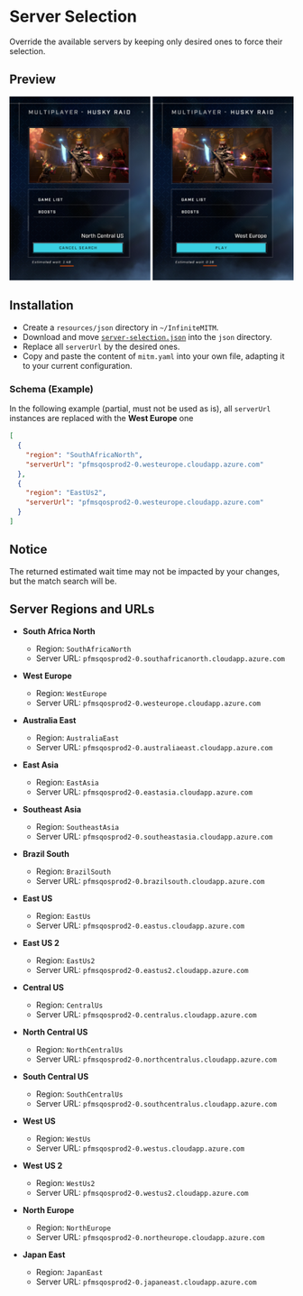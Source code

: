 # Server Selection

Override the available servers by keeping only desired ones to force their selection.

## Preview

<p align="center">
    <img alt="InfiniteMITM - Server Selection" title="InfiniteMITM - Server Selection" src="./preview.png?v=1" width="920" />
</p>

## Installation

-   Create a `resources/json` directory in `~/InfiniteMITM`.
-   Download and move [`server-selection.json`](./resources/json/server-selection.json) into the `json` directory.
-   Replace all `serverUrl` by the desired ones.
-   Copy and paste the content of `mitm.yaml` into your own file, adapting it to your current configuration.

### Schema (Example)

In the following example (partial, must not be used as is), all `serverUrl` instances are replaced with the **West Europe** one

```json
[
  {
    "region": "SouthAfricaNorth",
    "serverUrl": "pfmsqosprod2-0.westeurope.cloudapp.azure.com"
  },
  {
    "region": "EastUs2",
    "serverUrl": "pfmsqosprod2-0.westeurope.cloudapp.azure.com"
  }
]
```

## Notice

The returned estimated wait time may not be impacted by your changes, but the match search will be.

## Server Regions and URLs

- **South Africa North**
  - Region: `SouthAfricaNorth`
  - Server URL: `pfmsqosprod2-0.southafricanorth.cloudapp.azure.com`
  
- **West Europe**
  - Region: `WestEurope`
  - Server URL: `pfmsqosprod2-0.westeurope.cloudapp.azure.com`
  
- **Australia East**
  - Region: `AustraliaEast`
  - Server URL: `pfmsqosprod2-0.australiaeast.cloudapp.azure.com`
  
- **East Asia**
  - Region: `EastAsia`
  - Server URL: `pfmsqosprod2-0.eastasia.cloudapp.azure.com`
  
- **Southeast Asia**
  - Region: `SoutheastAsia`
  - Server URL: `pfmsqosprod2-0.southeastasia.cloudapp.azure.com`
  
- **Brazil South**
  - Region: `BrazilSouth`
  - Server URL: `pfmsqosprod2-0.brazilsouth.cloudapp.azure.com`
  
- **East US**
  - Region: `EastUs`
  - Server URL: `pfmsqosprod2-0.eastus.cloudapp.azure.com`
  
- **East US 2**
  - Region: `EastUs2`
  - Server URL: `pfmsqosprod2-0.eastus2.cloudapp.azure.com`
  
- **Central US**
  - Region: `CentralUs`
  - Server URL: `pfmsqosprod2-0.centralus.cloudapp.azure.com`
  
- **North Central US**
  - Region: `NorthCentralUs`
  - Server URL: `pfmsqosprod2-0.northcentralus.cloudapp.azure.com`
  
- **South Central US**
  - Region: `SouthCentralUs`
  - Server URL: `pfmsqosprod2-0.southcentralus.cloudapp.azure.com`
  
- **West US**
  - Region: `WestUs`
  - Server URL: `pfmsqosprod2-0.westus.cloudapp.azure.com`
  
- **West US 2**
  - Region: `WestUs2`
  - Server URL: `pfmsqosprod2-0.westus2.cloudapp.azure.com`
  
- **North Europe**
  - Region: `NorthEurope`
  - Server URL: `pfmsqosprod2-0.northeurope.cloudapp.azure.com`
  
- **Japan East**
  - Region: `JapanEast`
  - Server URL: `pfmsqosprod2-0.japaneast.cloudapp.azure.com`
